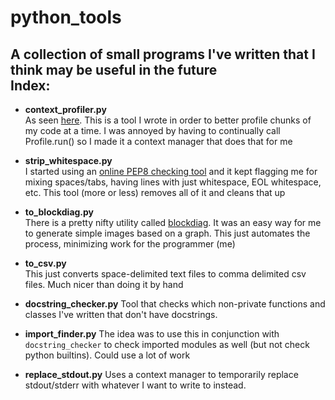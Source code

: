 python_tools
============
A collection of small programs I've written that I think may be useful in the future  
Index:
--------------
- **context_profiler.py**  
  As seen [here](http://codereview.stackexchange.com/questions/68789/subclassing-profile-profile-to-use-it-as-a-context-manager). 
  This is a tool I wrote in order to better profile chunks of my code at a time.  I was annoyed by having to continually call Profile.run() so I made it a context manager that does that for me

- **strip_whitespace.py**  
  I started using an [online PEP8 checking tool](http://pep8online.com/) and it kept flagging me for mixing spaces/tabs, having lines with just whitespace, EOL whitespace, etc.  This tool (more or less) removes all of it and cleans that up

- **to_blockdiag.py**  
  There is a pretty nifty utility called [blockdiag](http://blockdiag.com/en/).  It was an easy way for me to generate simple   images based on a graph.  This just automates the process, minimizing work for the programmer (me)

- **to_csv.py**  
  This just converts space-delimited text files to comma delimited csv files. Much nicer than doing it by hand

- **docstring_checker.py**
  Tool that checks which non-private functions and classes I've written that don't have docstrings.

- **import_finder.py**
  The idea was to use this in conjunction with `docstring_checker` to check imported modules as well (but not check python builtins).  Could use a lot of work

- **replace_stdout.py**
  Uses a context manager to temporarily replace stdout/stderr with whatever I want to write to instead.